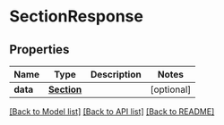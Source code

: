 # SectionResponse

## Properties
Name | Type | Description | Notes
------------ | ------------- | ------------- | -------------
**data** | [**Section**](Section.md) |  | [optional] 

[[Back to Model list]](README.md#documentation-for-models) [[Back to API list]](README.md#documentation-for-api-endpoints) [[Back to README]](README.md)



